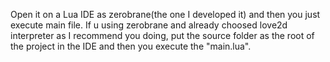 Open it on a Lua IDE as zerobrane(the one I developed it) and then you just execute main file.  If u using zerobrane and already choosed love2d interpreter  as I recommend you doing, put the source folder as the root of the project in the IDE and then you execute the "main.lua".
